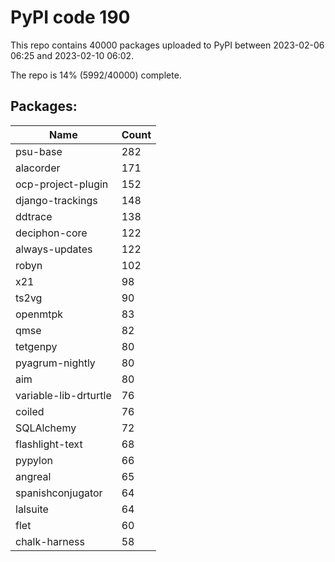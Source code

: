 # PyPI code 190

This repo contains 40000 packages uploaded to PyPI between 
2023-02-06 06:25 and 2023-02-10 06:02.

The repo is 14% (5992/40000) complete.

## Packages:

| Name  | Count |
| ----- | ----- |
| psu-base | 282 |
| alacorder | 171 |
| ocp-project-plugin | 152 |
| django-trackings | 148 |
| ddtrace | 138 |
| deciphon-core | 122 |
| always-updates | 122 |
| robyn | 102 |
| x21 | 98 |
| ts2vg | 90 |
| openmtpk | 83 |
| qmse | 82 |
| tetgenpy | 80 |
| pyagrum-nightly | 80 |
| aim | 80 |
| variable-lib-drturtle | 76 |
| coiled | 76 |
| SQLAlchemy | 72 |
| flashlight-text | 68 |
| pypylon | 66 |
| angreal | 65 |
| spanishconjugator | 64 |
| lalsuite | 64 |
| flet | 60 |
| chalk-harness | 58 |


